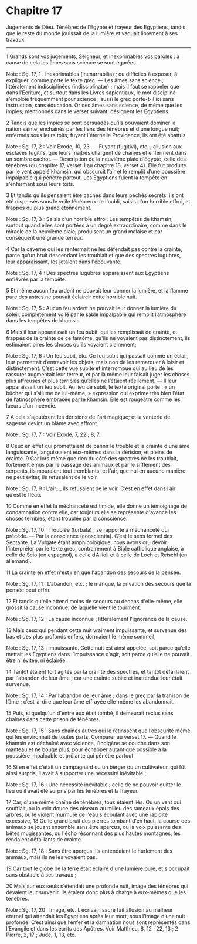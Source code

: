 # Chapitre 17

Jugements de Dieu.
Ténèbres de l’Egypte et frayeur des Egyptiens, tandis que le reste du monde jouissait de la lumière et vaquait librement à ses travaux.

***

1 Grands sont vos jugements, Seigneur, et inexprimables vos paroles : à cause de cela les âmes sans science se sont égarées.

<span class="bible-note">Note : </span> Sg. 17, 1 : Inexprimables (inenarrabilia) ; ou difficiles à exposer, à expliquer, comme porte le texte grec. ― Les âmes sans science ; littéralement indisciplinées (indisciplinatæ) ; mais il faut se rappeler que dans l’Ecriture, et surtout dans les Livres sapientiaux, le mot disciplina s’emploie fréquemment pour science ; aussi le grec porte-t-il ici sans instruction, sans éducation. Or ces âmes sans science, de même que les impies, mentionnés dans le verset suivant, désignent les Egyptiens.


2 Tandis que les impies se sont persuadés qu'ils pouvaient dominer la nation sainte, enchaînés par les liens des ténèbres et d'une longue nuit; enfermés sous leurs toits; fuyant l'éternelle Providence, ils ont été abattus.

<span class="bible-note">Note : </span> Sg. 17, 2 : Voir Exode, 10, 23. ― Fuyant (fugitivi), etc. ; allusion aux esclaves fugitifs, que leurs maîtres chargent de chaînes et enferment dans un sombre cachot. ― Description de la neuvième plaie d’Egypte, celle des ténèbres (du chapitre 17, verset 1 au chapitre 18, verset 4). Elle fut produite par le vent appelé khamsin, qui obscurcit l’air et le remplit d’une poussière impalpable qui pénètre partout. Les Egyptiens fuient la tempête en s’enfermant sous leurs toits.

3 Et tandis qu'ils pensaient être cachés dans leurs péchés secrets, ils ont été dispersés sous le voile ténébreux de l'oubli, saisis d'un horrible effroi, et frappés du plus grand étonnement.

<span class="bible-note">Note : </span> Sg. 17, 3 : Saisis d’un horrible effroi. Les tempêtes de khamsin, surtout quand elles sont portées à un degré extraordinaire, comme dans le miracle de la neuvième plaie, produisent un grand malaise et par conséquent une grande terreur.

4 Car la caverne qui les renfermait ne les défendait pas contre la crainte, parce qu'un bruit descendant les troublait et que des spectres lugubres, leur apparaissant, les jetaient dans l'épouvante.

<span class="bible-note">Note : </span> Sg. 17, 4 : Des spectres lugubres apparaissent aux Egyptiens enfiévrés par la tempête.

5 Et même aucun feu ardent ne pouvait leur donner la lumière, et la flamme pure des astres ne pouvait éclaircir cette horrible nuit.

<span class="bible-note">Note : </span> Sg. 17, 5 : Aucun feu ardent ne pouvait leur donner la lumière du soleil, complètement voilé par le sable impalpable qui remplit l’atmosphère dans les tempêtes de khamsin.

6 Mais il leur apparaissait un feu subit, qui les remplissait de crainte, et frappés de la crainte de ce fantôme, qu'ils ne voyaient pas distinctement, ils estimaient pires les choses qu'ils voyaient clairement;

<span class="bible-note">Note : </span> Sg. 17, 6 : Un feu subit, etc. Ce feu subit qui passait comme un éclair, leur permettait d’entrevoir les objets, mais non de les remarquer à loisir et distinctement. C’est cette vue subite et interrompue qui au lieu de les rassurer augmentait leur terreur, et par là même leur faisait juger les choses plus affreuses et plus terribles qu’elles ne l’étaient réellement. ― Il leur apparaissait un feu subit. Au lieu de subit, le texte original porte : « un bûcher qui s’allume de lui-même, » expression qui exprime très bien l’état de l’atmosphère embrasée par le khamsin. Elle est rougeâtre comme les lueurs d’un incendie.

7 A cela s'ajoutèrent les dérisions de l'art magique; et la vanterie de sagesse devint un blâme avec affront.

<span class="bible-note">Note : </span> Sg. 17, 7 : Voir Exode, 7, 22 ; 8, 7.

8 Ceux en effet qui promettaient de bannir le trouble et la crainte d'une âme languissante, languissaient eux-mêmes dans la dérision, et pleins de crainte. 9 Car lors même que rien du côté des spectres ne les troublait, fortement émus par le passage des animaux et par le sifflement des serpents, ils mouraient tout tremblants; et l'air, que nul en aucune manière ne peut éviter, ils refusaient de le voir.

<span class="bible-note">Note : </span> Sg. 17, 9 : L’air…, ils refusaient de le voir. C’est en effet dans l’air qu’est le fléau.

10 Comme en effet la méchanceté est timide, elle donne un témoignage de condamnation contre elle, car toujours elle se représente d'avance les choses terribles, étant troublée par la conscience.

<span class="bible-note">Note : </span> Sg. 17, 10 : Troublée (turbala) ; se rapporte à méchanceté qui précède. ― Par la conscience (conscientia). C’est le sens formel des Septante. La Vulgate étant amphibologique, nous avons cru devoir l’interpréter par le texte grec, contrairement à Bible catholique anglaise, à celle de Scio (en espagnol), à celle d’Allioli et à celle de Loch et Reischl (en allemand).


11 La crainte en effet n'est rien que l'abandon des secours de la pensée.

<span class="bible-note">Note : </span> Sg. 17, 11 : L’abandon, etc. ; le manque, la privation des secours que la pensée peut offrir.

12 Et tandis qu'elle attend moins de secours au dedans d'elle-même, elle grossit la cause inconnue, de laquelle vient le tourment.

<span class="bible-note">Note : </span> Sg. 17, 12 : La cause inconnue ; littéralement l’ignorance de la cause.

13 Mais ceux qui pendant cette nuit vraiment impuissante, et survenue des bas et des plus profonds enfers, dormaient le même sommeil,

<span class="bible-note">Note : </span> Sg. 17, 13 : Impuissante. Cette nuit est ainsi appelée, soit parce qu’elle mettait les Egyptiens dans l’impuissance d’agir, soit parce qu’elle ne pouvait être ni évitée, ni éclairée.


14 Tantôt étaient fort agités par la crainte des spectres, et tantôt défaillaient par l'abandon de leur âme ; car une crainte subite et inattendue leur était survenue.

<span class="bible-note">Note : </span> Sg. 17, 14 : Par l’abandon de leur âme ; dans le grec par la trahison de l’âme ; c’est-à-dire que leur âme effrayée elle-même les abandonnait.

15 Puis, si quelqu'un d'entre eux était tombé, il demeurait reclus sans chaînes dans cette prison de ténèbres.

<span class="bible-note">Note : </span> Sg. 17, 15 : Sans chaînes autres qui le retinssent que l’obscurité même qui les environnait de toutes parts. Comparer au verset 17. ― Quand le khamsin est déchaîné avec violence, l’indigène se couche dans son manteau et ne bouge plus, pour échapper autant que possible à la poussière impalpable et brûlante qui pénètre partout.

16 Si en effet c'était un campagnard ou un berger ou un cultivateur, qui fût ainsi surpris, il avait à supporter une nécessité inévitable ;

<span class="bible-note">Note : </span> Sg. 17, 16 : Une nécessité inévitable ; celle de ne pouvoir quitter le lieu où il avait été surpris par les ténèbres et la frayeur.

17 Car, d'une même chaîne de ténèbres, tous étaient liés. Ou un vent qui soufflait, ou la voix douce des oiseaux au milieu des rameaux épais des arbres, ou le violent murmure de l'eau s'écoulant avec une rapidité excessive, 18 Ou le grand bruit des pierres tombant d'en haut, la course des animaux se jouant ensemble sans être aperçus, ou la voix puissante des bêtes mugissantes, ou l'écho résonnant des plus hautes montagnes, les rendaient défaillants de crainte.

<span class="bible-note">Note : </span> Sg. 17, 18 : Sans être aperçus. Ils entendaient le hurlement des animaux, mais ils ne les voyaient pas.

19 Car tout le globe de la terre était éclairé d'une lumière pure, et s'occupait sans obstacle à ses travaux ;


20 Mais sur eux seuls s'étendait une profonde nuit, image des ténèbres qui devaient leur survenir. Ils étaient donc plus à charge à eux-mêmes que les ténèbres.

<span class="bible-note">Note : </span> Sg. 17, 20 : Image, etc. L’écrivain sacré fait allusion au malheur éternel qui attendait les Egyptiens après leur mort, sous l’image d’une nuit profonde. C’est ainsi que l’enfer et la damnation nous sont représentés dans l’Evangile et dans les écrits des Apôtres. Voir Matthieu, 8, 12 ; 22, 13 ; 2 Pierre, 2, 17 ; Jude, 1, 13, etc.

